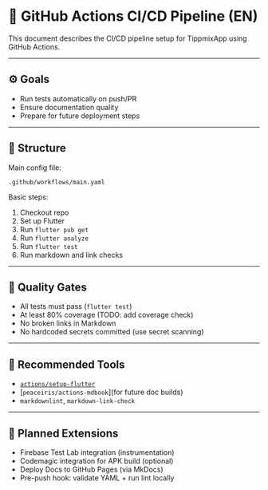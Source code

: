 # 🚀 GitHub Actions CI/CD Pipeline (EN)

This document describes the CI/CD pipeline setup for TippmixApp using GitHub Actions.

---

## ⚙️ Goals

* Run tests automatically on push/PR
* Ensure documentation quality
* Prepare for future deployment steps

---

## 🧩 Structure

Main config file:

```
.github/workflows/main.yaml
```

Basic steps:

1. Checkout repo
2. Set up Flutter
3. Run `flutter pub get`
4. Run `flutter analyze`
5. Run `flutter test`
6. Run markdown and link checks

---

## 🧪 Quality Gates

* All tests must pass (`flutter test`)
* At least 80% coverage (TODO: add coverage check)
* No broken links in Markdown
* No hardcoded secrets committed (use secret scanning)

---

## 🧰 Recommended Tools

* [`actions/setup-flutter`](https://github.com/marketplace/actions/setup-flutter)
* \[`peaceiris/actions-mdbook`]\(for future doc builds)
* `markdownlint`, `markdown-link-check`

---

## 🚧 Planned Extensions

* Firebase Test Lab integration (instrumentation)
* Codemagic integration for APK build (optional)
* Deploy Docs to GitHub Pages (via MkDocs)
* Pre-push hook: validate YAML + run lint locally